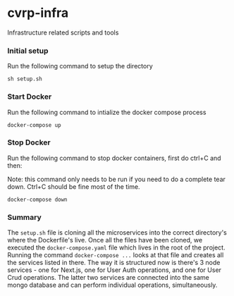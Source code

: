# cvrp-infra
Infrastructure related scripts and tools

### Initial setup
Run the following command to setup the directory
```
sh setup.sh
```

### Start Docker
Run the following command to intialize the docker compose process
```
docker-compose up
```

### Stop Docker
Run the following command to stop docker containers, first do ctrl+C and then:

Note: this command only needs to be run if you need to do a complete tear down. Ctrl+C should be fine most of the time.
```
docker-compose down
```

### Summary
The `setup.sh` file is cloning all the microservices into the correct directory's where the Dockerfile's live. Once all the files have been cloned, we executed the `docker-compose.yaml` file which lives in the root of the project. Running the command `docker-compose ...` looks at that file and creates all the services listed in there. The way it is structured now is there's 3 node services - one for Next.js, one for User Auth operations, and one for User Crud operations. The latter two services are connected into the same mongo database and can perform individual operations, simultaneously.